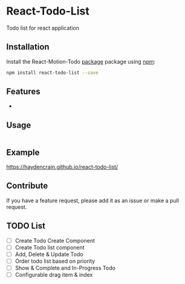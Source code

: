 # React-Todo-List

Todo list for react application


## Installation

Install the React-Motion-Todo [package](https://www.npmjs.org/package/react-todo-list) package using [npm](https://www.npmjs.com/):

```bash
npm install react-todo-list --save
```


## Features

*

## Usage

```javascript

```

## Example

https://haydencrain.github.io/react-todo-list/

## Contribute

If you have a feature request, please add it as an issue or make a pull request.

## TODO List

- [ ] Create Todo Create Component
- [ ] Create Todo list component
- [ ] Add, Delete & Update Todo
- [ ] Order todo list based on priority
- [ ] Show & Complete and In-Progress Todo
- [ ] Configurable drag item & index
